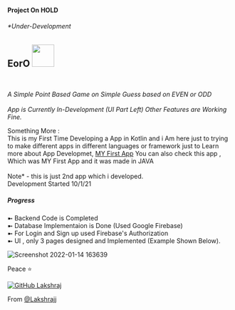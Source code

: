 <h4> Project On HOLD  </h4>
<h6>*Under-Development</h6>


<h2> EorO <img src="https://media.giphy.com/media/mGcNjsfWAjY5AEZNw6/giphy.gif" width="50"></h2><br>
<p><em>A Simple Point Based Game on Simple Guess based on EVEN or ODD</br></br>App is Currently In-Development (UI Part Left) Other Features are Working Fine.
</em></p>

<p> Something More : </br>
This is my First Time Developing a App in Kotlin and i Am here just to trying to make different apps in different languages or framework just to Learn more about App Developmet, <a href="https://github.com/lakshrajj/HSBTE_APP">MY First App</a> You can also check this app , Which was MY First App and it was made in JAVA <br><br>Note* - this is just 2nd app which i developed. </br>Development Started 10/1/21</p>

<h5> Progress </h5>
<p> ➼ Backend Code is Completed  </br>➼  Database Implementaion is Done (Used Google Firebase) </br>➼  For Login and Sign up used Firebase's Authorization </br>➼ UI , only 3 pages designed and Implemented (Example Shown Below).</p>

![Screenshot 2022-01-14 163639](https://user-images.githubusercontent.com/70052551/150691539-34350d83-a859-437c-b367-ffadf58e5694.png)

<p>Peace ⭐️</p>



[![GitHub Lakshraj](https://img.shields.io/github/followers/lakshrajj?label=follow&style=social)](https://github.com/lakshrajj)



 From [@Lakshrajj](https://github.com/lakshrajj)
